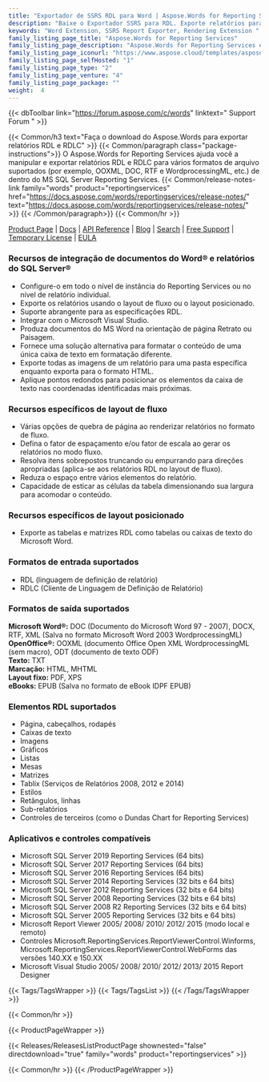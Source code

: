 ```yaml
---
title: "Exportador de SSRS RDL para Word | Aspose.Words for Reporting Services"
description: "Baixe o Exportador SSRS para RDL. Exporte relatórios para formatos Word (DOC DOCX PDF RTF HTML MHTML ODT TXT XPS & WordprocessingML) do SQL Server Reporting Services."
keywords: "Word Extension, SSRS Report Exporter, Rendering Extension "
family_listing_page_title: "Aspose.Words for Reporting Services"
family_listing_page_description: "Aspose.Words for Reporting Services é uma extensão de renderização destinada a desenvolvedores de software para exportar relatórios RDL e RDLC como documentos DOC, DOCX, PDF, RTF, HTML, MHTML, ODT, TXT, XPS e WordprocessingML de dentro do Microsoft SQL Server Reporting Services."
family_listing_page_iconurl: "https://www.aspose.cloud/templates/aspose/App_Themes/V3/images/words/272x272/aspose_words-for-reporting-services.png"
family_listing_page_selfHosted: "1"
family_listing_page_type: "2"
family_listing_page_venture: "4"
family_listing_page_package: ""
weight:  4
---
```


{{< dbToolbar link="https://forum.aspose.com/c/words" linktext=" Support Forum " >}}

{{< Common/h3 text="Faça o download do Aspose.Words para exportar relatórios RDL e RDLC"  >}}
{{< Common/paragraph class="package-instructions">}}
O Aspose.Words for Reporting Services ajuda você a manipular e exportar relatórios RDL e RDLC para vários formatos de arquivo suportados (por exemplo, OOXML, DOC, RTF e WordprocessingML, etc.) de dentro do MS SQL Server Reporting Services.
{{< Common/release-notes-link family="words" product="reportingservices" href="https://docs.aspose.com/words/reportingservices/release-notes/" text="https://docs.aspose.com/words/reportingservices/release-notes/"  >}}
{{< /Common/paragraph>}}
{{< Common/hr >}}

[Product Page](https://products.aspose.com/words/reporting-services/) | [Docs](https://docs.aspose.com/words/reportingservices/) | [API Reference](https://reference.aspose.com/words/) | [Blog](https://blog.aspose.com/category/words/) | [Search](https://search.aspose.com/) | [Free Support](https://forum.aspose.com/c/words/8) | [Temporary License](https://purchase.aspose.com/temporary-license) | [EULA](https://about.aspose.com/legal/eula/)

### Recursos de integração de documentos do Word® e relatórios do SQL Server®

- Configure-o em todo o nível de instância do Reporting Services ou no nível de relatório individual.
- Exporte os relatórios usando o layout de fluxo ou o layout posicionado.
- Suporte abrangente para as especificações RDL.
- Integrar com o Microsoft Visual Studio.
- Produza documentos do MS Word na orientação de página Retrato ou Paisagem.
- Fornece uma solução alternativa para formatar o conteúdo de uma única caixa de texto em formatação diferente.
- Exporte todas as imagens de um relatório para uma pasta específica enquanto exporta para o formato HTML.
- Aplique pontos redondos para posicionar os elementos da caixa de texto nas coordenadas identificadas mais próximas.

### Recursos específicos de layout de fluxo

- Várias opções de quebra de página ao renderizar relatórios no formato de fluxo.
- Defina o fator de espaçamento e/ou fator de escala ao gerar os relatórios no modo fluxo.
- Resolva itens sobrepostos truncando ou empurrando para direções apropriadas (aplica-se aos relatórios RDL no layout de fluxo).
- Reduza o espaço entre vários elementos do relatório.
- Capacidade de esticar as células da tabela dimensionando sua largura para acomodar o conteúdo.

### Recursos específicos de layout posicionado

- Exporte as tabelas e matrizes RDL como tabelas ou caixas de texto do Microsoft Word.

### Formatos de entrada suportados

- RDL (linguagem de definição de relatório)
- RDLC (Cliente de Linguagem de Definição de Relatório)

### Formatos de saída suportados

**Microsoft Word®:** DOC (Documento do Microsoft Word 97 - 2007), DOCX, RTF, XML (Salva no formato Microsoft Word 2003 WordprocessingML)\
**OpenOffice®:** OOXML (documento Office Open XML WordprocessingML (sem macro), ODT (documento de texto ODF)\
**Texto:** TXT\
**Marcação:** HTML, MHTML\
**Layout fixo:** PDF, XPS\
**eBooks:** EPUB (Salva no formato de eBook IDPF EPUB)

### Elementos RDL suportados

- Página, cabeçalhos, rodapés
- Caixas de texto
- Imagens
- Gráficos
- Listas
- Mesas
- Matrizes
- Tablix (Serviços de Relatórios 2008, 2012 e 2014)
- Estilos
- Retângulos, linhas
- Sub-relatórios
- Controles de terceiros (como o Dundas Chart for Reporting Services)

### Aplicativos e controles compatíveis

- Microsoft SQL Server 2019 Reporting Services (64 bits)
- Microsoft SQL Server 2017 Reporting Services (64 bits)
- Microsoft SQL Server 2016 Reporting Services (64 bits)
- Microsoft SQL Server 2014 Reporting Services (32 bits e 64 bits)
- Microsoft SQL Server 2012 Reporting Services (32 bits e 64 bits)
- Microsoft SQL Server 2008 Reporting Services (32 bits e 64 bits)
- Microsoft SQL Server 2008 R2 Reporting Services (32 bits e 64 bits)
- Microsoft SQL Server 2005 Reporting Services (32 bits e 64 bits)
- Microsoft Report Viewer 2005/ 2008/ 2010/ 2012/ 2015 (modo local e remoto)
- Controles Microsoft.ReportingServices.ReportViewerControl.Winforms, Microsoft.ReportingServices.ReportViewerControl.WebForms das versões 140.XX e 150.XX
- Microsoft Visual Studio 2005/ 2008/ 2010/ 2012/ 2013/ 2015 Report Designer

{{< Tags/TagsWrapper >}}
{{< Tags/TagsList >}}
{{< /Tags/TagsWrapper >}}

{{< Common/hr >}}

{{< ProductPageWrapper >}}

<!-- ReleasesListProductPage-->

{{< Releases/ReleasesListProductPage shownested="false"  directdownload="true" family="words" product="reportingservices" >}}

<!-- /ReleasesListProductPage-->

{{< Common/hr >}}
{{< /ProductPageWrapper >}}

